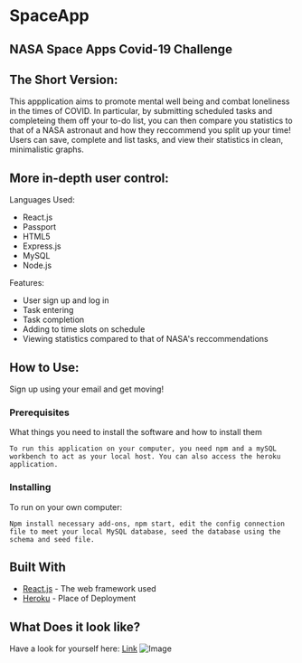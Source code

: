 # SpaceApp
## NASA Space Apps Covid-19 Challenge

## The Short Version:
This appplication aims to promote mental well being and combat loneliness in the times of COVID. In particular, by submitting scheduled tasks and completeing them off your to-do list, you can then compare you statistics to that of a NASA astronaut and how they reccommend you split up your time! Users can save, complete and list tasks, and view their statistics in clean, minimalistic graphs.

## More in-depth user control:
Languages Used: 
 * React.js
 * Passport
 * HTML5
 * Express.js
 * MySQL
 * Node.js
 
Features: 
 * User sign up and log in
 * Task entering
 * Task completion
 * Adding to time slots on schedule
 * Viewing statistics compared to that of NASA's reccommendations
 
 ## How to Use:
Sign up using your email and get moving!
 
 ### Prerequisites

What things you need to install the software and how to install them

```
To run this application on your computer, you need npm and a mySQL workbench to act as your local host. You can also access the heroku application.
```

### Installing
To run on your own computer:

```
Npm install necessary add-ons, npm start, edit the config connection file to meet your local MySQL database, seed the database using the schema and seed file.
```

## Built With

* [React.js](https://reactjs.org/) - The web framework used
* [Heroku](https://www.heroku.com/) - Place of Deployment

## What Does it look like?
Have a look for yourself here: [Link](https://isolution.herokuapp.com/)
![Image]()


